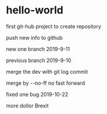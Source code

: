 # hello-world
first git-hub project to create repository

push new info to github

new one branch  2019-9-11

previous branch 2019-9-10

merge the dev with git log commit

merge by --no-ff no fast forward

fixed one bug 2019-10-22

more dollor
Brexit

